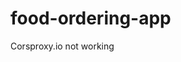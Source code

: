 # food-ordering-app


<!-- React -->
<!-- Parcel Bundler -->
<!-- Tailwind CSS -->
<!-- Shimmer UI for loading screen for better UX (it's better practice compared to a loading spinner) -->
<!-- Swiggy API -->


Corsproxy.io not working